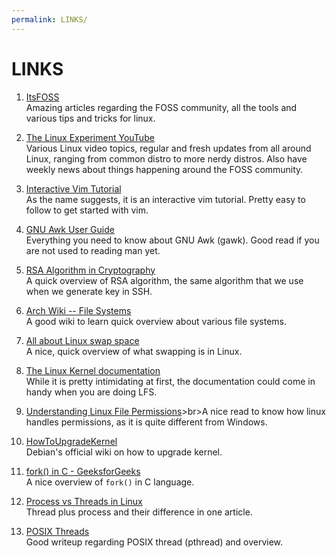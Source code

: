 ```yaml
---
permalink: LINKS/
---
```


# LINKS

1. [ItsFOSS](https://itsfoss.com/)<br>Amazing articles regarding the FOSS community, all the tools and various tips and tricks for linux.

2. [The Linux Experiment YouTube](https://youtube.com/c/TheLinuxExperiment)<br>Various Linux video topics, regular and fresh updates from all around Linux, ranging from common distro to more nerdy distros. Also have weekly news about things happening around the FOSS community.

3. [Interactive Vim Tutorial](https://www.openvim.com/)<br>As the name suggests, it is an interactive vim tutorial. Pretty easy to follow to get started with vim.

4. [GNU Awk User Guide](https://www.gnu.org/software/gawk/manual/gawk.html)<br>Everything you need to know about GNU Awk (gawk). Good read if you are not used to reading man yet.

5. [RSA Algorithm in Cryptography](https://www.geeksforgeeks.org/rsa-algorithm-cryptography/)<br>A quick overview of RSA algorithm, the same algorithm that we use when we generate key in SSH.

6. [Arch Wiki -- File Systems](https://wiki.archlinux.org/title/file_systems)<br>A good wiki to learn quick overview about various file systems.

7. [All about Linux swap space](https://www.linux.com/news/all-about-linux-swap-space/)<br>A nice, quick overview of what swapping is in Linux.

8. [The Linux Kernel documentation](https://docs.kernel.org/)<br>While it is pretty intimidating at first, the documentation could come in handy when you are doing LFS.

9. [Understanding Linux File Permissions](https://www.linuxfoundation.org/blog/blog/classic-sysadmin-understanding-linux-file-permissions)>br>A nice read to know how linux handles permissions, as it is quite different from Windows.

10. [HowToUpgradeKernel](https://wiki.debian.org/HowToUpgradeKernel)<br>Debian's official wiki on how to upgrade kernel.

11. [fork() in C - GeeksforGeeks](https://www.geeksforgeeks.org/fork-system-call/)<br>A nice overview of `fork()` in C language.

12. [Process vs Threads in Linux](https://linuxhint.com/process-vs-thread-linux/)<br>Thread plus process and their difference in one article.

13. [POSIX Threads](https://www.cs.cmu.edu/afs/cs/academic/class/15492-f07/www/pthreads.html)<br>Good writeup regarding POSIX thread (pthread) and overview.
